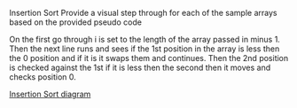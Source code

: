 ﻿Insertion Sort
Provide a visual step through for each of the sample arrays based on the provided pseudo code

On the first go through i is set to the length of the array passed in minus 1. Then the next line runs and sees if the 1st position in the array is less then the 0 position and if it is it swaps them and continues. Then the 2nd position is checked against the 1st if it is less then the second then it moves and checks position 0.

[Insertion Sort diagram](../Assets/InsertionSort.jpg)